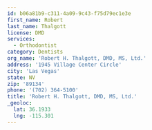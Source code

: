 ```yaml
---
id: b06a81b9-c311-4a09-9c43-f75d79ec1e3e
first_name: Robert
last_name: Thalgott
license: DMD
services:
  - Orthodontist
category: Dentists
org_name: 'Robert H. Thalgott, DMD, MS, Ltd.'
address: '1945 Village Center Circle'
city: 'Las Vegas'
state: NV
zip: '89134'
phone: '(702) 364-5100'
title: 'Robert H. Thalgott, DMD, MS, Ltd.'
_geoloc:
  lat: 36.1933
  lng: -115.301
---
```

